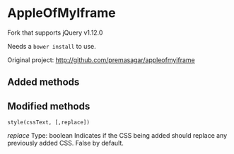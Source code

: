 AppleOfMyIframe
===============

Fork that supports jQuery v1.12.0

Needs a `bower install` to use.

Original project: http://github.com/premasagar/appleofmyiframe

Added methods
-------------

Modified methods
----------------

`style(cssText, [,replace])`

*replace*
Type: boolean
Indicates if the CSS being added should replace any previously added CSS. False by default.

